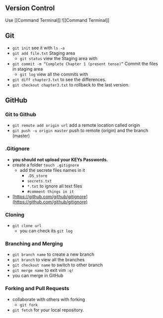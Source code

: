 ## Version Control
Use [[Command Terminal]]
![[Command Terminal]]

## Git
- `git init` see it with `ls -a`
- `git add file.txt` Staging area 
    - `git status` view the Staging area with 
-  `git commit -m “Complete Chapter 1 (present tense)”` Commit the files in staging area
    - `git log` view all the commits with 
- `git diff chapter3.txt` to see the differences.
- `git checkout chapter3.txt` to rollback to the last version.
## GitHub
### Git to Github
- `git remote add origin url` add a remote location called origin
- `git push -u origin master` push to remote (origin) and the branch (master)
###  .Gitignore
- **you should not upload your KEYs Passwords.**
- create a folder `touch .gitignore`
    - add the secrete files names in it
        - `.DS_store`
        - `secrets.txt`
        - `*.txt` to ignore all text files
        - `#comment things in it`
- [https://github.com/github/gitignore](https://github.com/github/gitignore)

### Cloning
- `git clone url`
	- you can check its `git log`

### Branching and Merging
- `git branch name` to create a new branch
- `git branch` to view all the branches
- `git checkout name` to switch to other branch
- `git merge name`
to exit vim `:q!`
- you can merge in GitHub

### Forking and Pull Requests
- collaborate with others with forking
	- `git fork`
- `git fetch` for your local repository.

